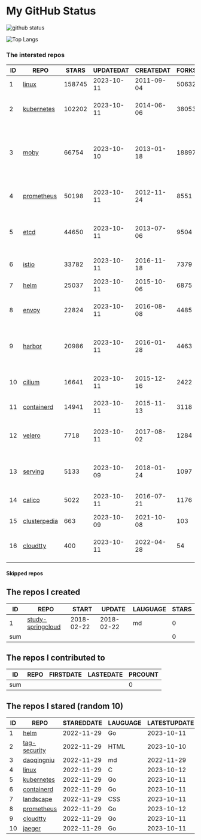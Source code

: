 # My GitHub Status

<img src="https://github-readme-stats-1.yihong0618.vercel.app/api?username=daoqingniu&show_icons=true&&&hide_title=true&count_private=true" alt="github status" />

![Top Langs](https://github-readme-stats-1.yihong0618.vercel.app/api/top-langs/?username=daoqingniu&layout=compact)

<!--START_SECTION:github_repos-->
### The intersted repos
| ID |                              REPO                               | STARS  | UPDATEDAT  | CREATEDAT  | FORKSCOUNT |                                              DESCRIPTIONS                                              |
|----|-----------------------------------------------------------------|--------|------------|------------|------------|--------------------------------------------------------------------------------------------------------|
|  1 | [linux](https://github.com/torvalds/linux)                      | 158745 | 2023-10-11 | 2011-09-04 |      50632 | Linux kernel source tree                                                                               |
|  2 | [kubernetes](https://github.com/kubernetes/kubernetes)          | 102202 | 2023-10-11 | 2014-06-06 |      38053 | Production-Grade Container Scheduling and Management                                                   |
|  3 | [moby](https://github.com/moby/moby)                            |  66754 | 2023-10-10 | 2013-01-18 |      18897 | Moby Project - a collaborative project for the container ecosystem to assemble container-based systems |
|  4 | [prometheus](https://github.com/prometheus/prometheus)          |  50198 | 2023-10-11 | 2012-11-24 |       8551 | The Prometheus monitoring system and time series database.                                             |
|  5 | [etcd](https://github.com/etcd-io/etcd)                         |  44650 | 2023-10-11 | 2013-07-06 |       9504 | Distributed reliable key-value store for the most critical data of a distributed system                |
|  6 | [istio](https://github.com/istio/istio)                         |  33782 | 2023-10-11 | 2016-11-18 |       7379 | Connect, secure, control, and observe services.                                                        |
|  7 | [helm](https://github.com/helm/helm)                            |  25037 | 2023-10-11 | 2015-10-06 |       6875 | The Kubernetes Package Manager                                                                         |
|  8 | [envoy](https://github.com/envoyproxy/envoy)                    |  22824 | 2023-10-11 | 2016-08-08 |       4485 | Cloud-native high-performance edge/middle/service proxy                                                |
|  9 | [harbor](https://github.com/goharbor/harbor)                    |  20986 | 2023-10-11 | 2016-01-28 |       4463 | An open source trusted cloud native registry project that stores, signs, and scans content.            |
| 10 | [cilium](https://github.com/cilium/cilium)                      |  16641 | 2023-10-11 | 2015-12-16 |       2422 | eBPF-based Networking, Security, and Observability                                                     |
| 11 | [containerd](https://github.com/containerd/containerd)          |  14941 | 2023-10-11 | 2015-11-13 |       3118 | An open and reliable container runtime                                                                 |
| 12 | [velero](https://github.com/vmware-tanzu/velero)                |   7718 | 2023-10-11 | 2017-08-02 |       1284 | Backup and migrate Kubernetes applications and their persistent volumes                                |
| 13 | [serving](https://github.com/knative/serving)                   |   5133 | 2023-10-09 | 2018-01-24 |       1097 | Kubernetes-based, scale-to-zero, request-driven compute                                                |
| 14 | [calico](https://github.com/projectcalico/calico)               |   5022 | 2023-10-11 | 2016-07-21 |       1176 | Cloud native networking and network security                                                           |
| 15 | [clusterpedia](https://github.com/clusterpedia-io/clusterpedia) |    663 | 2023-10-09 | 2021-10-08 |        103 | The Encyclopedia of Kubernetes clusters                                                                |
| 16 | [cloudtty](https://github.com/cloudtty/cloudtty)                |    400 | 2023-10-11 | 2022-04-28 |         54 | A Friendly Kubernetes CloudShell (Web Terminal) !                                                      |



#### Skipped repos
<!--END_SECTION:github_repos-->

<!--START_SECTION:my_github-->
## The repos I created
| ID  |                                 REPO                                 |   START    |   UPDATE   | LAUGUAGE | STARS |
|-----|----------------------------------------------------------------------|------------|------------|----------|-------|
|   1 | [study-springcloud](https://github.com/daoqingniu/study-springcloud) | 2018-02-22 | 2018-02-22 | md       |     0 |
| sum |                                                                      |            |            |          |     0 |

## The repos I contributed to
| ID  | REPO | FIRSTDATE | LASTEDATE | PRCOUNT |
|-----|------|-----------|-----------|---------|
| sum |      |           |           |       0 |

## The repos I stared (random 10)
| ID |                          REPO                          | STAREDDATE | LAUGUAGE | LATESTUPDATE |
|----|--------------------------------------------------------|------------|----------|--------------|
|  1 | [helm](https://github.com/helm/helm)                   | 2022-11-29 | Go       | 2023-10-11   |
|  2 | [tag-security](https://github.com/cncf/tag-security)   | 2022-11-29 | HTML     | 2023-10-10   |
|  3 | [daoqingniu](https://github.com/daoqingniu/daoqingniu) | 2022-11-29 | md       | 2022-11-29   |
|  4 | [linux](https://github.com/torvalds/linux)             | 2022-11-29 | C        | 2023-10-12   |
|  5 | [kubernetes](https://github.com/kubernetes/kubernetes) | 2022-11-29 | Go       | 2023-10-11   |
|  6 | [containerd](https://github.com/containerd/containerd) | 2022-11-29 | Go       | 2023-10-11   |
|  7 | [landscape](https://github.com/cncf/landscape)         | 2022-11-29 | CSS      | 2023-10-11   |
|  8 | [prometheus](https://github.com/prometheus/prometheus) | 2022-11-29 | Go       | 2023-10-12   |
|  9 | [cloudtty](https://github.com/cloudtty/cloudtty)       | 2022-11-29 | Go       | 2023-10-11   |
| 10 | [jaeger](https://github.com/jaegertracing/jaeger)      | 2022-11-29 | Go       | 2023-10-11   |

<!--END_SECTION:my_github-->
